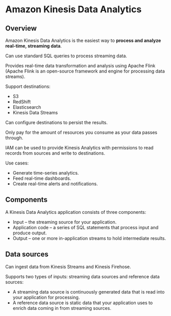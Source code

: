 
# Amazon Kinesis Data Analytics

## Overview

Amazon Kinesis Data Analytics is the easiest way to **process and analyze real-time, streaming data**.

Can use standard SQL queries to process streaming data.

Provides real-time data transformation and analysis using Apache Flink (Apache Flink is an open-source framework and engine for processing data streams).

Support destinations:
- S3
- RedShift
- Elasticsearch
- Kinesis Data Streams

Can configure destinations to persist the results.

Only pay for the amount of resources you consume as your data passes through.

IAM can be used to provide Kinesis Analytics with permissions to read records from sources and write to destinations.

Use cases:
- Generate time-series analytics.
- Feed real-time dashboards.
- Create real-time alerts and notifications.


## Components

A Kinesis Data Analytics application consists of three components:
- Input – the streaming source for your application.
- Application code – a series of SQL statements that process input and produce output.
- Output – one or more in-application streams to hold intermediate results.


## Data sources

Can ingest data from Kinesis Streams and Kinesis Firehose.

Supports two types of inputs: streaming data sources and reference data sources:

- A streaming data source is continuously generated data that is read into your application for processing.
- A reference data source is static data that your application uses to enrich data coming in from streaming sources.
